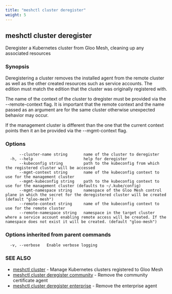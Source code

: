 ```yaml
---
title: "meshctl cluster deregister"
weight: 5
---
```

## meshctl cluster deregister

Deregister a Kubernetes cluster from Gloo Mesh, cleaning up any associated resources

### Synopsis


Deregistering a cluster removes the installed agent from the remote cluster as
well as the other created resources such as service accounts. The edition
must match the edition that the cluster was originally registered with.

The name of the context of the cluster to dregister must be provided via the
--remote-context flag. It is important that the remote context and the name
passed as an argument are for the same cluster otherwise unexpected behavior
may occur.

If the management cluster is different than the one that the current context
points then it an be provided via the --mgmt-context flag.

### Options

```
      --cluster-name string       name of the cluster to deregister
  -h, --help                      help for deregister
      --kubeconfig string         path to the kubeconfig from which the registered cluster will be accessed
      --mgmt-context string       name of the kubeconfig context to use for the management cluster
      --mgmt-kubeconfig string    path to the kubeconfig context to use for the management cluster (defaults to ~/.kube/config)
      --mgmt-namespace string     namespace of the Gloo Mesh control plane in which the secret for the deregistered cluster will be created (default "gloo-mesh")
      --remote-context string     name of the kubeconfig context to use for the remote cluster
      --remote-namespace string   namespace in the target cluster where a service account enabling remote access will be created. If the namespace does not exist it will be created. (default "gloo-mesh")
```

### Options inherited from parent commands

```
  -v, --verbose   Enable verbose logging
```

### SEE ALSO

* [meshctl cluster](../meshctl_cluster)	 - Manage Kubernetes clusters registered to Gloo Mesh
* [meshctl cluster deregister community](../meshctl_cluster_deregister_community)	 - Remove the community certificate agent
* [meshctl cluster deregister enterprise](../meshctl_cluster_deregister_enterprise)	 - Remove the enterprise agent

